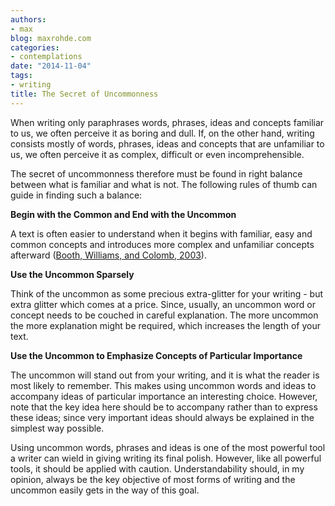 ```yaml
---
authors:
- max
blog: maxrohde.com
categories:
- contemplations
date: "2014-11-04"
tags:
- writing
title: The Secret of Uncommonness
---
```


When writing only paraphrases words, phrases, ideas and concepts familiar to us, we often perceive it as boring and dull. If, on the other hand, writing consists mostly of words, phrases, ideas and concepts that are unfamiliar to us, we often perceive it as complex, difficult or even incomprehensible.

The secret of uncommonness therefore must be found in right balance between what is familiar and what is not. The following rules of thumb can guide in finding such a balance:

**Begin with the Common and End with the Uncommon**

A text is often easier to understand when it begins with familiar, easy and common concepts and introduces more complex and unfamiliar concepts afterward ([Booth, Williams, and Colomb, 2003](http://www.citeulike.org/user/mxro/article/209803)).

**Use the Uncommon Sparsely**

Think of the uncommon as some precious extra-glitter for your writing - but extra glitter which comes at a price. Since, usually, an uncommon word or concept needs to be couched in careful explanation. The more uncommon the more explanation might be required, which increases the length of your text.

**Use the Uncommon to Emphasize Concepts of Particular Importance**

The uncommon will stand out from your writing, and it is what the reader is most likely to remember. This makes using uncommon words and ideas to accompany ideas of particular importance an interesting choice. However, note that the key idea here should be to accompany rather than to express these ideas; since very important ideas should always be explained in the simplest way possible.

Using uncommon words, phrases and ideas is one of the most powerful tool a writer can wield in giving writing its final polish. However, like all powerful tools, it should be applied with caution. Understandability should, in my opinion, always be the key objective of most forms of writing and the uncommon easily gets in the way of this goal.